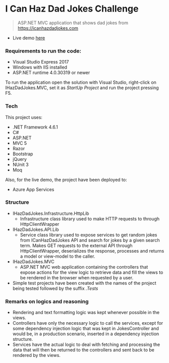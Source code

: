 # I Can Haz Dad Jokes Challenge

>ASP.NET MVC application that shows dad jokes from https://icanhazdadjokes.com

  - Live demo [here](https://jokeschallenge.azurewebsites.net)
 
### Requirements to run the code:

  - Visual Studio Express 2017
  - Windows with IIS installed
  - ASP.NET runtime 4.0.30319 or newer
 
To run the application open the solution with Visual Studio, right-click on IHazDadJokes.MVC, set it as *StartUp Project* and run the project pressing F5.

### Tech

This project uses:

* .NET Framework 4.6.1
* C#
* ASP.NET
* MVC 5
* Razor
* Bootstrap
* jQuery
* NUnit 3
* Moq

Also, for the live demo, the project have been deployed to:

* Azure App Services

### Structure

- IHazDadJokes.Infrastructure.HttpLib
    - Infrastructure class library used to make HTTP requests to through HttpClientWrapper
- IHazDadJokes.API.Lib
    - Service class library used to expose services to get random jokes from ICanHazDadJokes API and search for jokes by a given search term. Makes GET requests to the external API through HttpClientWrapper, deserializes the response, processes and returns a model or view-model to the caller.
- IHazDadJokes.MVC
    - ASP.NET MVC web application containing the controllers that expose actions for the view logic to retrieve data and fill the views to be rendered in the browser when requested by a user.
- Simple test projects have been created with the names of the project being tested followed by the suffix *.Tests*

### Remarks on logics and reasoning
- Rendering and text formatting logic was kept whenever possible in the views. 
- Controllers have only the necessary logic to call the services, except for some dependency injection logic that was kept in JokesController and would be, in a production scenario, inserted in a dependency injection structure.
- Services have the actual logic to deal with fetching and processing the data that will then be returned to the controllers and sent back to be rendered by the views.